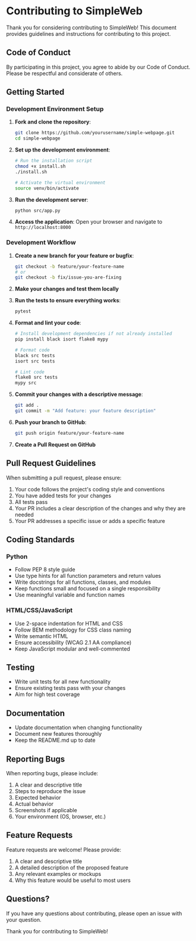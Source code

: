 # Contributing to SimpleWeb

Thank you for considering contributing to SimpleWeb! This document provides guidelines and instructions for contributing to this project.

## Code of Conduct

By participating in this project, you agree to abide by our Code of Conduct. Please be respectful and considerate of others.

## Getting Started

### Development Environment Setup

1. **Fork and clone the repository**:
   ```bash
   git clone https://github.com/yourusername/simple-webpage.git
   cd simple-webpage
   ```

2. **Set up the development environment**:
   ```bash
   # Run the installation script
   chmod +x install.sh
   ./install.sh
   
   # Activate the virtual environment
   source venv/bin/activate
   ```

3. **Run the development server**:
   ```bash
   python src/app.py
   ```

4. **Access the application**:
   Open your browser and navigate to `http://localhost:8000`

### Development Workflow

1. **Create a new branch for your feature or bugfix**:
   ```bash
   git checkout -b feature/your-feature-name
   # or
   git checkout -b fix/issue-you-are-fixing
   ```

2. **Make your changes and test them locally**

3. **Run the tests to ensure everything works**:
   ```bash
   pytest
   ```

4. **Format and lint your code**:
   ```bash
   # Install development dependencies if not already installed
   pip install black isort flake8 mypy
   
   # Format code
   black src tests
   isort src tests
   
   # Lint code
   flake8 src tests
   mypy src
   ```

5. **Commit your changes with a descriptive message**:
   ```bash
   git add .
   git commit -m "Add feature: your feature description"
   ```

6. **Push your branch to GitHub**:
   ```bash
   git push origin feature/your-feature-name
   ```

7. **Create a Pull Request on GitHub**

## Pull Request Guidelines

When submitting a pull request, please ensure:

1. Your code follows the project's coding style and conventions
2. You have added tests for your changes
3. All tests pass
4. Your PR includes a clear description of the changes and why they are needed
5. Your PR addresses a specific issue or adds a specific feature

## Coding Standards

### Python

- Follow PEP 8 style guide
- Use type hints for all function parameters and return values
- Write docstrings for all functions, classes, and modules
- Keep functions small and focused on a single responsibility
- Use meaningful variable and function names

### HTML/CSS/JavaScript

- Use 2-space indentation for HTML and CSS
- Follow BEM methodology for CSS class naming
- Write semantic HTML
- Ensure accessibility (WCAG 2.1 AA compliance)
- Keep JavaScript modular and well-commented

## Testing

- Write unit tests for all new functionality
- Ensure existing tests pass with your changes
- Aim for high test coverage

## Documentation

- Update documentation when changing functionality
- Document new features thoroughly
- Keep the README.md up to date

## Reporting Bugs

When reporting bugs, please include:

1. A clear and descriptive title
2. Steps to reproduce the issue
3. Expected behavior
4. Actual behavior
5. Screenshots if applicable
6. Your environment (OS, browser, etc.)

## Feature Requests

Feature requests are welcome! Please provide:

1. A clear and descriptive title
2. A detailed description of the proposed feature
3. Any relevant examples or mockups
4. Why this feature would be useful to most users

## Questions?

If you have any questions about contributing, please open an issue with your question.

Thank you for contributing to SimpleWeb!